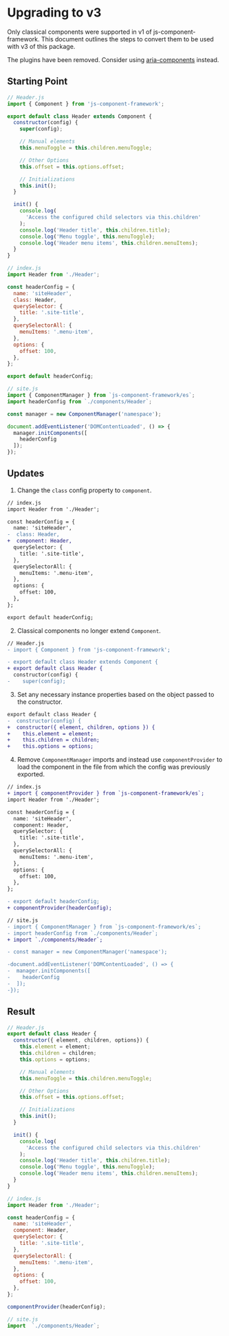 Upgrading to v3
=======================

Only classical components were supported in v1 of js-component-framework. This document outlines the steps to convert them to be used with v3 of this package.

The plugins have been removed. Consider using [aria-components](https://www.npmjs.com/package/aria-components) instead.

## Starting Point

```javascript
// Header.js
import { Component } from 'js-component-framework';

export default class Header extends Component {
  constructor(config) {
    super(config);

    // Manual elements
    this.menuToggle = this.children.menuToggle;

    // Other Options
    this.offset = this.options.offset;

    // Initializations
    this.init();
  }

  init() {
    console.log(
      'Access the configured child selectors via this.children'
    );
    console.log('Header title', this.children.title);
    console.log('Menu toggle', this.menuToggle);
    console.log('Header menu items', this.children.menuItems);
  }
}
```

```javascript
// index.js
import Header from './Header';

const headerConfig = {
  name: 'siteHeader',
  class: Header,
  querySelector: {
    title: '.site-title',
  },
  querySelectorAll: {
    menuItems: '.menu-item',
  },
  options: {
    offset: 100,
  },
};

export default headerConfig;
```

```javascript
// site.js
import { ComponentManager } from `js-component-framework/es`;
import headerConfig from `./components/Header`;

const manager = new ComponentManager('namespace');

document.addEventListener('DOMContentLoaded', () => {
  manager.initComponents([
    headerConfig
  ]);
});
```

## Updates

1. Change the `class` config property to `component`.

```diff
// index.js
import Header from './Header';

const headerConfig = {
  name: 'siteHeader',
-  class: Header,
+  component: Header,
  querySelector: {
    title: '.site-title',
  },
  querySelectorAll: {
    menuItems: '.menu-item',
  },
  options: {
    offset: 100,
  },
};

export default headerConfig;
```

2. Classical components no longer extend `Component`.

```diff
// Header.js
- import { Component } from 'js-component-framework';

- export default class Header extends Component {
+ export default class Header {
  constructor(config) {
-    super(config);
```

3. Set any necessary instance properties based on the object passed to the constructor.

```diff
export default class Header {
-  constructor(config) {
+  constructor({ element, children, options }) {
+    this.element = element;
+    this.children = children;
+    this.options = options;
```


4. Remove `ComponentManager` imports and instead use `componentProvider` to load the component in the file from which  the config was previously exported.

```diff
// index.js
+ import { componentProvider } from `js-component-framework/es`;
import Header from './Header';

const headerConfig = {
  name: 'siteHeader',
  component: Header,
  querySelector: {
    title: '.site-title',
  },
  querySelectorAll: {
    menuItems: '.menu-item',
  },
  options: {
    offset: 100,
  },
};

- export default headerConfig;
+ componentProvider(headerConfig);
```

```diff
// site.js
- import { ComponentManager } from `js-component-framework/es`;
- import headerConfig from `./components/Header`;
+ import `./components/Header`;

- const manager = new ComponentManager('namespace');

-document.addEventListener('DOMContentLoaded', () => {
-  manager.initComponents([
-    headerConfig
-  ]);
-});
```

## Result

```javascript
// Header.js
export default class Header {
  constructor({ element, children, options}) {
    this.element = element;
    this.children = children;
    this.options = options;

    // Manual elements
    this.menuToggle = this.children.menuToggle;

    // Other Options
    this.offset = this.options.offset;

    // Initializations
    this.init();
  }

  init() {
    console.log(
      'Access the configured child selectors via this.children'
    );
    console.log('Header title', this.children.title);
    console.log('Menu toggle', this.menuToggle);
    console.log('Header menu items', this.children.menuItems);
  }
}
```

```javascript
// index.js
import Header from './Header';

const headerConfig = {
  name: 'siteHeader',
  component: Header,
  querySelector: {
    title: '.site-title',
  },
  querySelectorAll: {
    menuItems: '.menu-item',
  },
  options: {
    offset: 100,
  },
};

componentProvider(headerConfig);
```

```javascript
// site.js
import  `./components/Header`;
```
